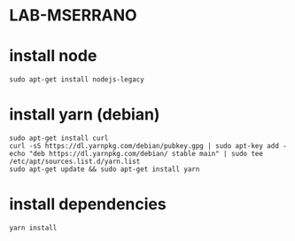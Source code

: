 # LAB-MSERRANO

# install node
```shell
sudo apt-get install nodejs-legacy
```

# install yarn (debian)
```shell
sudo apt-get install curl
curl -sS https://dl.yarnpkg.com/debian/pubkey.gpg | sudo apt-key add -
echo "deb https://dl.yarnpkg.com/debian/ stable main" | sudo tee /etc/apt/sources.list.d/yarn.list
sudo apt-get update && sudo apt-get install yarn
```

# install dependencies
```shell
yarn install
```